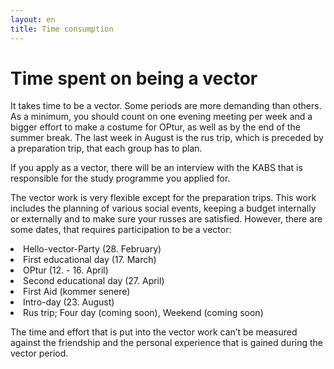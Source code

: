 ```yaml
---
layout: en
title: Time consumption
---
```

<h1>Time spent on being a vector</h1>

<div id="poster-image" style="background-image: url('/static/img/tidsforbrug.jpg');">
</div>

<p>It takes time to be a vector. Some periods are more demanding than others. As a minimum, you should count on one evening meeting per week and a bigger effort to make a costume for OPtur, as well as by the end of the summer break. The last week in August is the rus trip, which is preceded by a preparation trip, that each group has to plan.</p>

<p>If you apply as a vector, there will be an interview with the KABS that is responsible for the study programme you applied for.</p> 

<p>The vector work is very flexible except for the preparation trips. This work includes the planning of various social events, keeping a budget internally or externally and to make sure your russes are satisfied. However, there are some dates, that requires participation to be a vector:</p>

<li>Hello-vector-Party (28. February)</li>
<li>First educational day (17. March)</li>
<li>OPtur (12. - 16. April)</li>
<li>Second educational day (27. April)</li>
<li>First Aid (kommer senere)</li>
<li>Intro-day (23. August)</li>
<li>Rus trip; Four day (coming soon), Weekend (coming soon)</li>

<p>The time and effort that is put into the vector work can’t be measured against the friendship and the personal experience that is gained during the vector period.</p>
